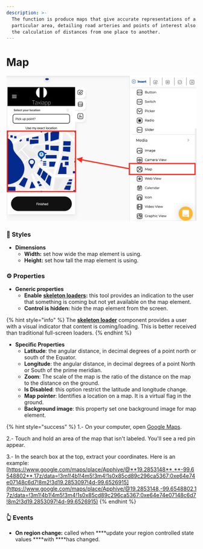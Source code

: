 ```yaml
---
description: >-
  The function is produce maps that give accurate representations of a
  particular area, detailing road arteries and points of interest also allows
  the calculation of distances from one place to another.
---
```


# Map

![](../../../.gitbook/assets/captura-de-pantalla-2020-02-06-a-la-s-14.59.37.png)



### 🎨 Styles 

* **Dimensions**
  * **Width:** set how wide the map element is using.
  * **Height:** set how tall the map element is using.

### ⚙ Properties

* **Generic properties**
  * **Enable** [**skeleton loaders**](../../styles/skeleton-loader.md)**:** this tool provides an indication to the user that something is coming but not yet available on the map element.
  * **Control is hidden:** hide the map element from the screen.

{% hint style="info" %}
The [**skeleton loader**](../../styles/skeleton-loader.md) component provides a user with a visual indicator that content is coming/loading. This is better received than traditional full-screen loaders.
{% endhint %}

* **Specific Properties**
  * **Latitude**: the angular distance, in decimal degrees of a point north or south of the Equator.
  * **Longitude**: the angular distance, in decimal degrees of a point North or South of the prime meridian.
  * **Zoom**: The scale of the map is the ratio of the distance on the map to the distance on the ground.
  * **Is Disabled**: this option restrict the latitude and longitude change.
  * **Map pointer**: Identifies a location on a map. It is a virtual flag in the ground.
  * **Background image**: this property set one background image for map element. 

{% hint style="success" %}
1.- On your computer, open [Google Maps](https://www.google.com/maps).

2.- Touch and hold an area of the map that isn't labeled. You'll see a red pin appear. 

3.- In the search box at the top, extract your coordinates. Here is an example: [https://www.google.com/maps/place/Apphive/@**19.2853148**,**-99.6548802**,17z/data=!3m1!4b1!4m5!3m4!1s0x85cd89c296ca5367:0xe64e74e07148c6d7!8m2!3d19.2853097!4d-99.6526915](https://www.google.com/maps/place/Apphive/@19.2853148,-99.6548802,17z/data=!3m1!4b1!4m5!3m4!1s0x85cd89c296ca5367:0xe64e74e07148c6d7!8m2!3d19.2853097!4d-99.6526915)
{% endhint %}

### 👆 Events

* **On region change:** called when ****update your region controlled state values ****with ****has changed.



